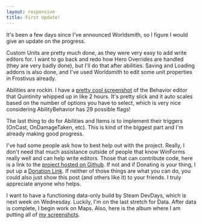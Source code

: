 ```yaml
---
layout: responsive
title: First Update!
---
```


It's been a few days since I've announced Worldsmith, so I figure I would give an update on the progress.  

Custom Units are pretty much done, as they were very easy to add write editors for.  I want to go back and redo how Hero Overrides are handled (they are very badly done), but I'll do that after abilities.  Saving and Loading addons is also done, and I've used Worldsmith to edit some unit properties in Frostivus already.  

Abilities are rockin.  I have a [pretty cool screenshot](http://i.imgur.com/OfrXnCr.png) of the Behavior editor that Quintinity whipped up in like 2 hours.  It's pretty slick and it auto scales based on the number of options you have to select, which is very nice considering AbilityBehavior has 29 possible flags!

The last thing to do for Abilities and Items is to implement their triggers (OnCast, OnDamageTaken, etc).  This is kind of the biggest part and I'm already making good progress.

I've had some people ask how to best help out with the project.  Really, I don't need that much assistance outside of people that know WinForms really well and can help write editors.  Those that can contribute code, here is a link to the [project hosted on Github](https://github.com/RoyAwesome/WorldSmith).  If not and if Donating is your thing, I put up a [Donation Link](https://www.paypal.com/cgi-bin/webscr?cmd=_donations&business=WF8XJ8SVQ9UAU&lc=US&item_name=Garrett%20Fleenor&item_number=Worldsmith&currency_code=USD&bn=PP%2dDonationsBF%3abtn_donate_SM%2egif%3aNonHosted).  If neither of those things are what you can do, you could also just show this post (and others like it) to your friends.  I truly appreciate anyone who helps.  

I want to have a functioning data-only build by Steam DevDays, which is next week on Wednesday.  Luckily, I'm on the last stretch for Data.  After data is complete, I begin work on Maps.   Also, here is the album where I am putting all of [my screenshots](http://imgur.com/a/xGOwR#0).